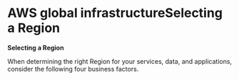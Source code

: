 # AWS global infrastructureSelecting a Region

**Selecting a Region**

When determining the right Region for your services, data, and applications, consider the following four business factors. 



